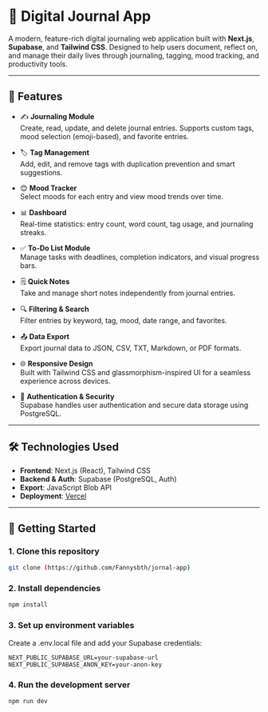 # 📝 Digital Journal App

A modern, feature-rich digital journaling web application built with **Next.js**, **Supabase**, and **Tailwind CSS**. Designed to help users document, reflect on, and manage their daily lives through journaling, tagging, mood tracking, and productivity tools.

---

## 🚀 Features

- ✍️ **Journaling Module**  
  Create, read, update, and delete journal entries. Supports custom tags, mood selection (emoji-based), and favorite entries.

- 🏷️ **Tag Management**  
  Add, edit, and remove tags with duplication prevention and smart suggestions.

- 😊 **Mood Tracker**  
  Select moods for each entry and view mood trends over time.

- 📊 **Dashboard**  
  Real-time statistics: entry count, word count, tag usage, and journaling streaks.

- ✅ **To-Do List Module**  
  Manage tasks with deadlines, completion indicators, and visual progress bars.

- 🗒️ **Quick Notes**  
  Take and manage short notes independently from journal entries.

- 🔍 **Filtering & Search**  
  Filter entries by keyword, tag, mood, date range, and favorites.

- 📤 **Data Export**  
  Export journal data to JSON, CSV, TXT, Markdown, or PDF formats.

- 🌐 **Responsive Design**  
  Built with Tailwind CSS and glassmorphism-inspired UI for a seamless experience across devices.

- 🔐 **Authentication & Security**  
  Supabase handles user authentication and secure data storage using PostgreSQL.

---

## 🛠️ Technologies Used

- **Frontend**: Next.js (React), Tailwind CSS  
- **Backend & Auth**: Supabase (PostgreSQL, Auth)  
- **Export**: JavaScript Blob API  
- **Deployment**: [Vercel](https://jornal-app-zeta.vercel.app/)

---

## 🔧 Getting Started

### 1. Clone this repository
```bash
git clone (https://github.com/Fannysbth/jornal-app)
```
### 2. Install dependencies
```bash
npm install
```
### 3. Set up environment variables
Create a .env.local file and add your Supabase credentials:
```env
NEXT_PUBLIC_SUPABASE_URL=your-supabase-url
NEXT_PUBLIC_SUPABASE_ANON_KEY=your-anon-key
```
### 4. Run the development server
```bash
npm run dev
```
